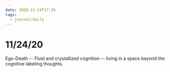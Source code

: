 ```yaml
---
date: 2020-11-24T17:29
tags: 
  - journal/daily
---
```


# 11/24/20

Ego-Death -- Fluid and crystallized cognition -- living in a space beyond the cognitive labeling thoughts.
